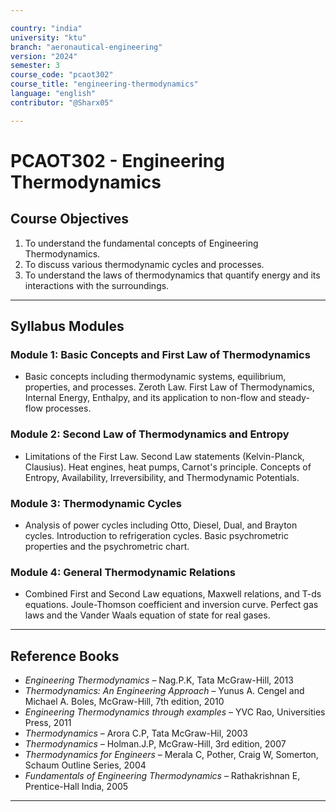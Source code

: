 ```yaml
---

country: "india"
university: "ktu"
branch: "aeronautical-engineering"
version: "2024"
semester: 3
course_code: "pcaot302"
course_title: "engineering-thermodynamics"
language: "english"
contributor: "@Sharx05"

---
```


# PCAOT302 - Engineering Thermodynamics

## Course Objectives

1.  To understand the fundamental concepts of Engineering Thermodynamics.
2.  To discuss various thermodynamic cycles and processes.
3.  To understand the laws of thermodynamics that quantify energy and its interactions with the surroundings.

---

## Syllabus Modules

### Module 1: Basic Concepts and First Law of Thermodynamics

-   Basic concepts including thermodynamic systems, equilibrium, properties, and processes. Zeroth Law. First Law of Thermodynamics, Internal Energy, Enthalpy, and its application to non-flow and steady-flow processes.

### Module 2: Second Law of Thermodynamics and Entropy

-   Limitations of the First Law. Second Law statements (Kelvin-Planck, Clausius). Heat engines, heat pumps, Carnot's principle. Concepts of Entropy, Availability, Irreversibility, and Thermodynamic Potentials.

### Module 3: Thermodynamic Cycles

-   Analysis of power cycles including Otto, Diesel, Dual, and Brayton cycles. Introduction to refrigeration cycles. Basic psychrometric properties and the psychrometric chart.

### Module 4: General Thermodynamic Relations

-   Combined First and Second Law equations, Maxwell relations, and T-ds equations. Joule-Thomson coefficient and inversion curve. Perfect gas laws and the Vander Waals equation of state for real gases.

---

## Reference Books

-   *Engineering Thermodynamics* – Nag.P.K, Tata McGraw-Hill, 2013
-   *Thermodynamics: An Engineering Approach* – Yunus A. Cengel and Michael A. Boles, McGraw-Hill, 7th edition, 2010
-   *Engineering Thermodynamics through examples* – YVC Rao, Universities Press, 2011
-   *Thermodynamics* – Arora C.P, Tata McGraw-Hil, 2003
-   *Thermodynamics* – Holman.J.P, McGraw-Hill, 3rd edition, 2007
-   *Thermodynamics for Engineers* – Merala C, Pother, Craig W, Somerton, Schaum Outline Series, 2004
-   *Fundamentals of Engineering Thermodynamics* – Rathakrishnan E, Prentice-Hall India, 2005

---
